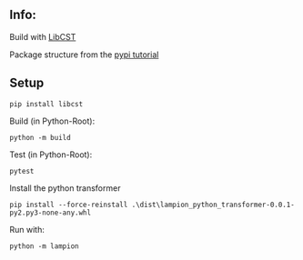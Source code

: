 


## Info:

Build with [LibCST](https://github.com/Instagram/LibCST)

Package structure from the [pypi tutorial](https://packaging.python.org/tutorials/packaging-projects/)

## Setup
```
pip install libcst
```

Build (in Python-Root): 

```
python -m build
```

Test (in Python-Root):

```
pytest
```

Install the python transformer

``` 
pip install --force-reinstall .\dist\lampion_python_transformer-0.0.1-py2.py3-none-any.whl
```

Run with: 
``` 
python -m lampion
```